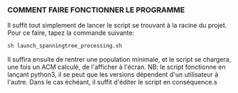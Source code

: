 ### COMMENT FAIRE FONCTIONNER LE PROGRAMME

Il suffit tout simplement de lancer le script se trouvant à la racine du projet. Pour ce faire, tapez la commande suivante:
```bash
sh launch_spanningtree_processing.sh
```

Il suffira ensuite de rentrer une population minimale, et le script se chargera, une fois un ACM calculé, de l'afficher à l'écran.
NB: le script fonctionne en lançant python3, il se peut que les versions dépendent d'un utilisateur à l'autre. Dans le cas échéant, il suffit d'éditer le script en conséquence.s

